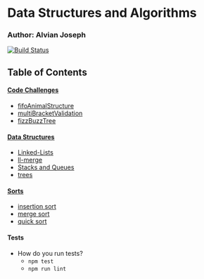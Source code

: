 # Data Structures and Algorithms

### Author: Alvian Joseph

[![Build Status](https://www.travis-ci.com/alvian-401-advanced-javascript/data-structures-and-algorithms.svg?branch=master)](https://www.travis-ci.com/alvian-401-advanced-javascript/data-structures-and-algorithms)

## Table of Contents

#### [Code Challenges](https://github.com/alvian-401-advanced-javascript/data-structures-and-algorithms/tree/master/challenges)
   * [fifoAnimalStructure](https://github.com/alvian-401-advanced-javascript/data-structures-and-algorithms/tree/master/challenges/fifoAnimalShelter)
   * [multiBracketValidation](https://github.com/alvian-401-advanced-javascript/data-structures-and-algorithms/tree/master/challenges/multiBracketValidation)  
   * [fizzBuzzTree](https://github.com/alvian-401-advanced-javascript/data-structures-and-algorithms/tree/master/challenges/fizzBuzzTree)  





#### [Data Structures](https://github.com/alvian-401-advanced-javascript/data-structures-and-algorithms/tree/master/data-structures)  
 * [Linked-Lists](https://github.com/alvian-401-advanced-javascript/data-structures-and-algorithms/tree/master/data-structures/linked-lists)
  * [ll-merge](https://github.com/alvian-401-advanced-javascript/data-structures-and-algorithms/tree/master/data-structures/llmerge)  
  * [Stacks and Queues](https://github.com/alvian-401-advanced-javascript/data-structures-and-algorithms/tree/stacks-and-queues/data-structures/stacks-and-queues)  
  * [trees](https://github.com/alvian-401-advanced-javascript/data-structures-and-algorithms/tree/master/data-structures/trees)
 
  
  
 #### [Sorts](https://github.com/alvian-401-advanced-javascript/data-structures-and-algorithms/tree/master/sorts) 
 * [insertion sort](https://github.com/alvian-401-advanced-javascript/data-structures-and-algorithms/tree/master/sorts/insertion) 
 * [merge sort](https://github.com/alvian-401-advanced-javascript/data-structures-and-algorithms/tree/master/sorts/merge)
 * [quick sort](https://github.com/alvian-401-advanced-javascript/data-structures-and-algorithms/tree/master/sorts/quick)


  
#### Tests
* How do you run tests?
  * `npm test`
  * `npm run lint`
